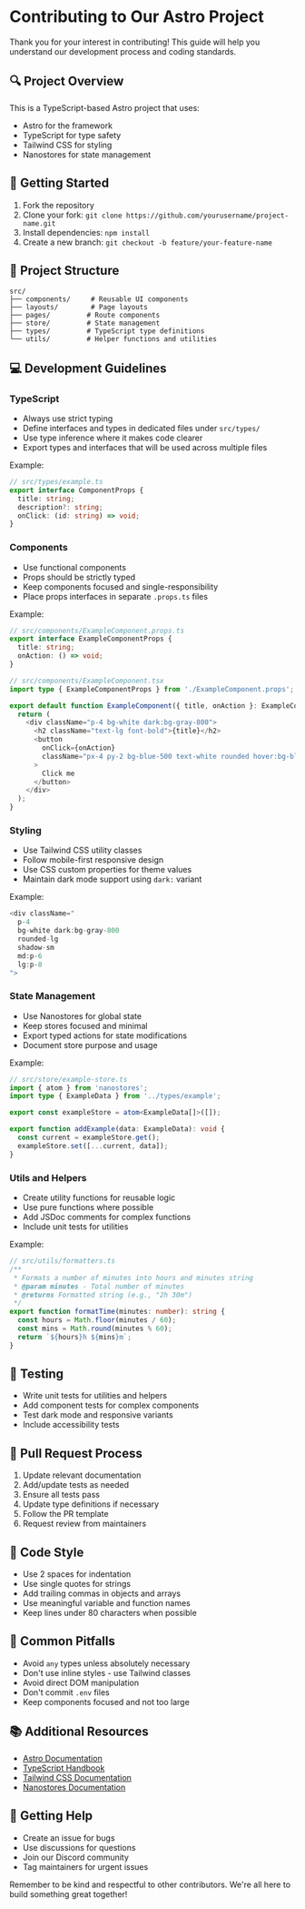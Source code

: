 # Contributing to Our Astro Project

Thank you for your interest in contributing! This guide will help you understand our development process and coding standards.

## 🔍 Project Overview

This is a TypeScript-based Astro project that uses:
- Astro for the framework
- TypeScript for type safety
- Tailwind CSS for styling
- Nanostores for state management

## 🚀 Getting Started

1. Fork the repository
2. Clone your fork: `git clone https://github.com/yourusername/project-name.git`
3. Install dependencies: `npm install`
4. Create a new branch: `git checkout -b feature/your-feature-name`

## 📁 Project Structure

```
src/
├── components/     # Reusable UI components
├── layouts/        # Page layouts
├── pages/         # Route components
├── store/         # State management
├── types/         # TypeScript type definitions
└── utils/         # Helper functions and utilities
```

## 💻 Development Guidelines

### TypeScript

- Always use strict typing
- Define interfaces and types in dedicated files under `src/types/`
- Use type inference where it makes code clearer
- Export types and interfaces that will be used across multiple files

Example:
```typescript
// src/types/example.ts
export interface ComponentProps {
  title: string;
  description?: string;
  onClick: (id: string) => void;
}
```

### Components

- Use functional components
- Props should be strictly typed
- Keep components focused and single-responsibility
- Place props interfaces in separate `.props.ts` files

Example:
```typescript
// src/components/ExampleComponent.props.ts
export interface ExampleComponentProps {
  title: string;
  onAction: () => void;
}

// src/components/ExampleComponent.tsx
import type { ExampleComponentProps } from './ExampleComponent.props';

export default function ExampleComponent({ title, onAction }: ExampleComponentProps) {
  return (
    <div className="p-4 bg-white dark:bg-gray-800">
      <h2 className="text-lg font-bold">{title}</h2>
      <button 
        onClick={onAction}
        className="px-4 py-2 bg-blue-500 text-white rounded hover:bg-blue-600"
      >
        Click me
      </button>
    </div>
  );
}
```

### Styling

- Use Tailwind CSS utility classes
- Follow mobile-first responsive design
- Use CSS custom properties for theme values
- Maintain dark mode support using `dark:` variant

Example:
```typescript
<div className="
  p-4 
  bg-white dark:bg-gray-800
  rounded-lg
  shadow-sm
  md:p-6 
  lg:p-8
">
```

### State Management

- Use Nanostores for global state
- Keep stores focused and minimal
- Export typed actions for state modifications
- Document store purpose and usage

Example:
```typescript
// src/store/example-store.ts
import { atom } from 'nanostores';
import type { ExampleData } from '../types/example';

export const exampleStore = atom<ExampleData[]>([]);

export function addExample(data: ExampleData): void {
  const current = exampleStore.get();
  exampleStore.set([...current, data]);
}
```

### Utils and Helpers

- Create utility functions for reusable logic
- Use pure functions where possible
- Add JSDoc comments for complex functions
- Include unit tests for utilities

Example:
```typescript
// src/utils/formatters.ts
/**
 * Formats a number of minutes into hours and minutes string
 * @param minutes - Total number of minutes
 * @returns Formatted string (e.g., "2h 30m")
 */
export function formatTime(minutes: number): string {
  const hours = Math.floor(minutes / 60);
  const mins = Math.round(minutes % 60);
  return `${hours}h ${mins}m`;
}
```

## 🧪 Testing

- Write unit tests for utilities and helpers
- Add component tests for complex components
- Test dark mode and responsive variants
- Include accessibility tests

## 📝 Pull Request Process

1. Update relevant documentation
2. Add/update tests as needed
3. Ensure all tests pass
4. Update type definitions if necessary
5. Follow the PR template
6. Request review from maintainers

## 🎨 Code Style

- Use 2 spaces for indentation
- Use single quotes for strings
- Add trailing commas in objects and arrays
- Use meaningful variable and function names
- Keep lines under 80 characters when possible

## 🚫 Common Pitfalls

- Avoid `any` types unless absolutely necessary
- Don't use inline styles - use Tailwind classes
- Avoid direct DOM manipulation
- Don't commit `.env` files
- Keep components focused and not too large

## 📚 Additional Resources

- [Astro Documentation](https://docs.astro.build)
- [TypeScript Handbook](https://www.typescriptlang.org/docs/)
- [Tailwind CSS Documentation](https://tailwindcss.com/docs)
- [Nanostores Documentation](https://github.com/nanostores/nanostores)

## 🤝 Getting Help

- Create an issue for bugs
- Use discussions for questions
- Join our Discord community
- Tag maintainers for urgent issues

Remember to be kind and respectful to other contributors. We're all here to build something great together!
